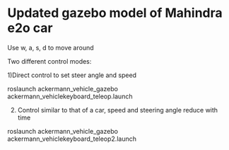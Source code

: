 # Updated gazebo model of Mahindra e2o car

Use w, a, s, d to move around

Two different control modes:

1)Direct control to set steer angle and speed

roslaunch ackermann_vehicle_gazebo ackermann_vehiclekeyboard_teleop.launch

2) Control similar to that of a car, speed and steering angle reduce with time

roslaunch ackermann_vehicle_gazebo ackermann_vehiclekeyboard_teleop2.launch



